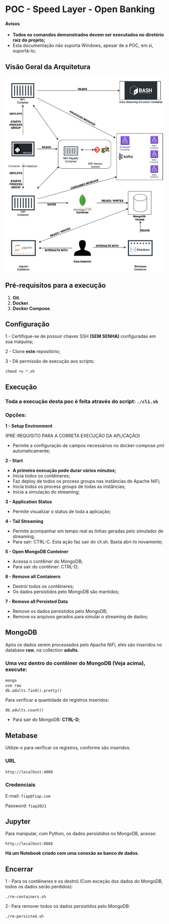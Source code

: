 # POC - Speed Layer - Open Banking

#### Avisos
- **Todos os comandos demonstrados devem ser executados no diretório raiz do projeto;**
- Esta documentação não suporta Windows, apesar de a POC, em si, suportá-lo;


## Visão Geral da Arquitetura

![Arquitetura - Visão Geral](doc/SpeedLayer.jpg)

## Pré-requisitos para a execução

 1. **Git**.
 2. **Docker**.
 3. **Docker Compose**.

## Configuração

1 -  Certifique-se de possuir chaves SSH **(SEM SENHA)** configuradas em sua máquina;

2 - Clone **este** repositório;

3 - Dê permissão de execução aos scripts:

`chmod +x *.sh`

## Execução
### Toda a execução desta poc é feita através do script: `./cli.sh`

### Opções:
**1 - Setup Environment**

(PRÉ-REQUISITO PARA A CORRETA EXECUÇÃO DA APLICAÇÃO)
- Permite a configuração de campos necessários no docker-compose.yml automaticamente;

**2 - Start**
- **A primeira execução pode durar vários minutos;**
- Inicia todos os contêineres;
- Faz deploy de todos os process groups nas instâncias de Apache NiFi;
- Inicia todos os process groups de todas as instâncias;
- Inicia a simulação do streaming;

**3 - Application Status**
- Permite visualizar o status de toda a aplicação;

**4 - Tail Streaming**
- Permite acompanhar em tempo real as linhas geradas pelo simulador de streaming;
- Para sair: CTRL-C. Esta ação faz sair do cli.sh. Basta abri-lo novamente;

**5 - Open MongoDB Conteiner**
- Acessa o contêiner do MongoDB;
- Para sair do contêiner: CTRL-D;

**6 - Remove all Containers**
- Destrói todos os contêineres;
- Os dados persistidos pelo MongoDB são mantidos;

**7 - Remove all Persisted Data**
- Remove os dados persistidos pelo MongoDB;
- Remove os arquivos gerados para simular o streaming de dados;
 
## MongoDB
Após os dados serem processados pelo Apache NiFi, eles são inseridos no database **raw**, na collection **adults**.

### Uma vez dentro do contêiner do MongoDB (Veja acima), execute:
    mongo
    use raw
    db.adults.find().pretty()

Para verificar a quantidade de registros inseridos:

`db.adults.count()`

- Para sair do MongoDB: **CTRL-D**;

## Metabase
Utilize-o para verificar os registros, conforme são inseridos:

### URL
`http://localhost:4000`

### Credenciais
E-mail: `fiap@fiap.com`

Password: `fiap2021`

## Jupyter
Para manipular, com Python, os dados persistidos no MongoDB, acesse:

`http://localhost:8888`

**Há um Notebook criado com uma conexão ao banco de dados.**

## Encerrar
1 - Para os contêineres e os destrói (Com exceção dos dados do MongoDB, todos os dados serão perdidos):

`./rm-containers.sh`

2- Para remover todos os dados persistidos pelo MongoDB:

`./rm-persisted.sh`



